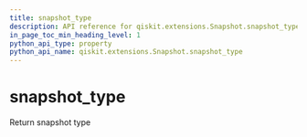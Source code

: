 ```yaml
---
title: snapshot_type
description: API reference for qiskit.extensions.Snapshot.snapshot_type
in_page_toc_min_heading_level: 1
python_api_type: property
python_api_name: qiskit.extensions.Snapshot.snapshot_type
---
```


# snapshot\_type

Return snapshot type

